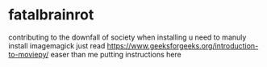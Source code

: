 # fatalbrainrot
contributing to the downfall of society
when installing u need to manuly install imagemagick just read https://www.geeksforgeeks.org/introduction-to-moviepy/ easer than me putting instructions here
